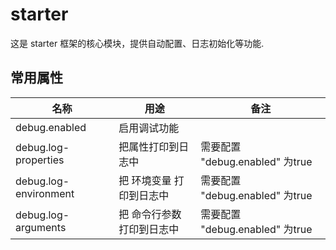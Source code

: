 # starter

这是 starter 框架的核心模块，提供自动配置、日志初始化等功能.


## 常用属性

| 名称                  | 用途                       | 备注                            |
| --------------------- | -------------------------- | ------------------------------- |
| debug.enabled         | 启用调试功能               |                                 |
| debug.log-properties  | 把属性打印到日志中         | 需要配置 "debug.enabled" 为true |
| debug.log-environment | 把 环境变量 打印到日志中   | 需要配置 "debug.enabled" 为true |
| debug.log-arguments   | 把 命令行参数 打印到日志中 | 需要配置 "debug.enabled" 为true |
